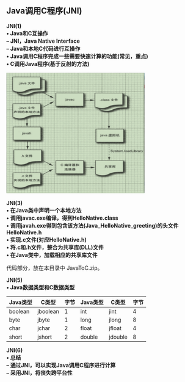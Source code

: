 ## Java调用C程序(JNI)

**JNI(1)**  
**• Java和C互操作**  
**– JNI，Java Native Interface**  
**– Java和本地C代码进行互操作**  
**• Java调用C程序完成一些需要快速计算的功能(常见，重点)**  
**• C调用Java程序(基于反射的方法)**  



<img src=".\java调用C示意图.png" alt="java调用C示意图" style="zoom:67%;" />



**JNI(3)**  
**• 在Java类中声明一个本地方法**  
**• 调用javac.exe编译，得到HelloNative.class**  
**• 调用javah.exe得到包含该方法(Java_HelloNative_greeting)的头文件HelloNative.h**  
**• 实现.c文件(对应HelloNative.h)**  
**• 将.c和.h文件，整合为共享库(DLL)文件**  
**• 在Java类中，加载相应的共享库文件**  



代码部分，放在本目录中 JavaToC.zip。



**JNI(5)**  
**• Java数据类型和C数据类型**    

| Java类型 | C类型    | 字节 | Java类型 | C类型   | 字节 |
| -------- | -------- | ---- | -------- | ------- | ---- |
| boolean  | jboolean | 1    | int      | jint    | 4    |
| byte     | jbyte    | 1    | long     | jlong   | 8    |
| char     | jchar    | 2    | float    | jfloat  | 4    |
| short    | jshort   | 2    | double   | jdouble | 8    |



**JNI(6)**  
**• 总结**  
**– 通过JNI，可以实现Java调用C程序进行计算**  
**– 采用JNI，将丧失跨平台性**  